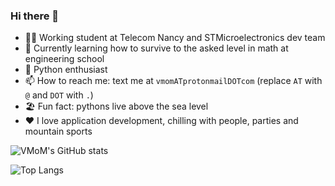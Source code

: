 ### Hi there 👋

- 🧑‍🎓 Working student at Telecom Nancy and STMicroelectronics dev team
- 🌱 Currently learning how to survive to the asked level in math at engineering school
- 🐍 Python enthusiast
- 📫 How to reach me: text me at `vmomATprotonmailDOTcom` (replace `AT` with `@` and `DOT` with `.`)
- 🏖 Fun fact: pythons live above the sea level
- ❤️ I love application development, chilling with people, parties and mountain sports  

![VMoM's GitHub stats](https://github-readme-stats.vercel.app/api?username=vmom&count_private=true&show_icons=true&theme=tokyonight)

![Top Langs](https://github-readme-stats.vercel.app/api/top-langs/?username=vmom&langs_count=5&theme=tokyonight&layout=compact)
